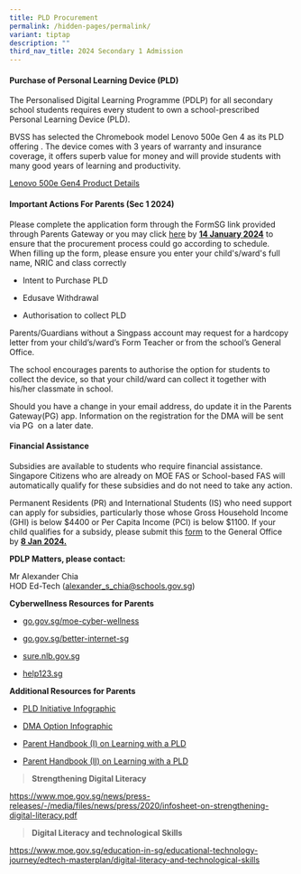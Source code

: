 ```yaml
---
title: PLD Procurement
permalink: /hidden-pages/permalink/
variant: tiptap
description: ""
third_nav_title: 2024 Secondary 1 Admission
---
```

<h4><strong>Purchase of Personal Learning Device (PLD)</strong></h4><p>The Personalised Digital Learning Programme (PDLP) for all secondary school students requires every student to own a school-prescribed Personal Learning Device (PLD).</p><p>BVSS has selected the Chromebook model Lenovo 500e Gen 4 as its PLD offering . The device comes with 3 years of warranty and insurance coverage, it offers superb value for money and will provide students with many good years of learning and productivity.</p><p><a href="/files/Sec 1 Registration/Lenovo_500e_Gen4.pdf" rel="noopener noreferrer nofollow" target="_blank">Lenovo 500e Gen4 Product Details</a></p><p></p><h4><strong>Important Actions For Parents (Sec 1 2024)</strong></h4><p>Please complete the application form through the FormSG link provided through Parents Gateway or you may click <a href="https://go.gov.sg/pdlpadmin" rel="noopener noreferrer nofollow" target="_blank"><u>here</u></a> by <strong><u>14 January 2024</u></strong> to ensure that the procurement process could go according to schedule. When filling up the form, please ensure you enter your child's/ward's full name, NRIC and class correctly</p><ul data-tight="true" class="tight"><li><p>Intent to Purchase PLD</p></li><li><p>Edusave Withdrawal</p></li><li><p>Authorisation to collect PLD</p></li></ul><p>Parents/Guardians without a Singpass account may request for a hardcopy letter from your child’s/ward’s Form Teacher or from the school’s General Office.</p><p>The school encourages parents to authorise the option for students to collect the device, so that your child/ward can collect it together with his/her classmate in school.</p><p>Should you have a change in your email address, do update it in the Parents Gateway(PG) app. Information on the registration for the DMA will be sent via PG&nbsp; on a later date.&nbsp;<br></p><h4><strong>Financial Assistance</strong></h4><p>Subsidies are available to students who require financial assistance. Singapore Citizens who are already on MOE FAS or School-based FAS will automatically qualify for these subsidies and do not need to take any action.</p><p>Permanent Residents (PR) and International Students (IS) who need support can apply for subsidies, particularly those whose Gross Household Income (GHI) is below $4400 or Per Capita Income (PCI) is below $1100. If your child qualifies for a subsidy, please submit this <a href="/files/Sec 1 Registration/Application_for_Subsidy_for_Purchase_of_PLD.pdf" rel="noopener noreferrer nofollow" target="_blank">form</a> to the General Office by <strong><u>8 Jan 2024.</u></strong></p><p></p><p><strong>PDLP Matters, please contact:</strong></p><p>Mr Alexander Chia<br>HOD Ed-Tech (<a href="alexander_s_chia@schools.gov.sg" rel="noopener noreferrer nofollow" target="_blank">alexander_s_chia@schools.gov.sg</a>)</p><p><strong>Cyberwellness Resources for Parents</strong></p><ul><li><p><a href="go.gov.sg/moe-cyber-wellness" rel="noopener noreferrer nofollow" target="_blank"><u>go.gov.sg/moe-cyber-wellness</u></a></p></li><li><p><a href="go.gov.sg/better-internet-sg" rel="noopener noreferrer nofollow" target="_blank"><u>go.gov.sg/better-internet-sg</u></a></p></li><li><p><a href="sure.nlb.gov.sg" rel="noopener noreferrer nofollow" target="_blank"><u>sure.nlb.gov.sg</u></a></p></li><li><p><a href="help123.sg" rel="noopener noreferrer nofollow" target="_blank"><u>help123.sg</u></a></p></li></ul><p><strong>Additional Resources for Parents</strong></p><ul><li><p><a href="/files/Sec 1 Registration/Infographic_on_the_PLD_Initiative_2023.pdf" rel="noopener noreferrer nofollow" target="_blank">PLD Initiative Infographic</a></p></li><li><p><a href="/files/Sec 1 Registration/Annex_B_Infographic_on_Parent_DMA.pdf" rel="noopener noreferrer nofollow" target="_blank">DMA Option Infographic</a></p></li><li><p><a href="/files/Sec 1 Registration/Parent_Handbook__I__on_Learning_with_a_PLD.pdf" rel="noopener noreferrer nofollow" target="_blank">Parent Handbook (I) on Learning with a PLD</a></p></li><li><p><a href="/files/Sec 1 Registration/Parent_Handbook__II__on_Learning_with_a_PLD.pdf" rel="noopener noreferrer nofollow" target="_blank">Parent Handbook (II) on Learning with a PLD</a></p></li></ul><p></p><blockquote><p><strong>Strengthening Digital Literacy&nbsp;</strong></p></blockquote><p><a href="https://go.gov.sg/pdlpadmin" rel="noopener noreferrer nofollow" target="_blank"><u>https://www.moe.gov.sg/news/press-releases/-/media/files/news/press/2020/infosheet-on-strengthening-digital-literacy.pdf</u><br></a></p><blockquote><p><strong>Digital Literacy and technological Skills</strong></p></blockquote><p><a href="https://go.gov.sg/pdlpadmin" rel="noopener noreferrer nofollow" target="_blank"><u>https://www.moe.gov.sg/education-in-sg/educational-technology-journey/edtech-masterplan/digital-literacy-and-technological-skills</u></a></p><p></p><p></p>